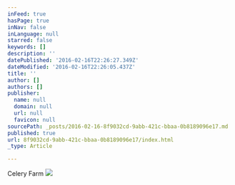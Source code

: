 ```yaml
---
inFeed: true
hasPage: true
inNav: false
inLanguage: null
starred: false
keywords: []
description: ''
datePublished: '2016-02-16T22:26:27.349Z'
dateModified: '2016-02-16T22:26:05.437Z'
title: ''
author: []
authors: []
publisher:
  name: null
  domain: null
  url: null
  favicon: null
sourcePath: _posts/2016-02-16-8f9032cd-9abb-421c-bbaa-0b8189096e17.md
published: true
url: 8f9032cd-9abb-421c-bbaa-0b8189096e17/index.html
_type: Article

---
```

Celery Farm
![](https://the-grid-user-content.s3-us-west-2.amazonaws.com/11446d78-98e7-4564-a8cf-d84eb67129c5.jpg)
